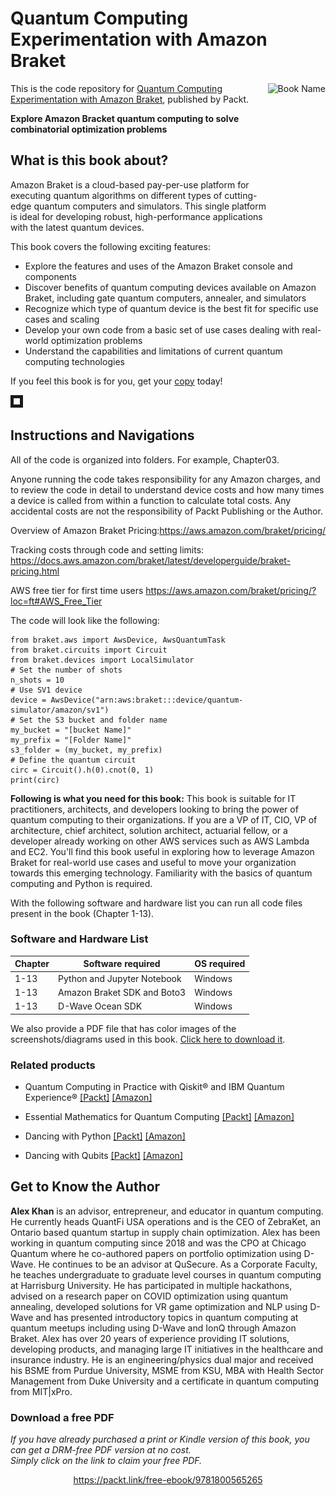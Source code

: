 # Quantum Computing Experimentation with Amazon Braket

<a href="https://www.packtpub.com/product/quantum-computing-experimentation-with-amazon-braket/9781800565265?utm_source=github&utm_medium=repository&utm_campaign=9781800565265"><img src="https://static.packt-cdn.com/products/9781800565265/cover/smaller" alt="Book Name" height="256px" align="right"></a>

This is the code repository for [Quantum Computing Experimentation with Amazon Braket](https://www.packtpub.com/product/quantum-computing-experimentation-with-amazon-braket/9781800565265?utm_source=github&utm_medium=repository&utm_campaign=9781800565265), published by Packt.

**Explore Amazon Bracket quantum computing to solve combinatorial optimization problems**

## What is this book about?
Amazon Braket is a cloud-based pay-per-use platform for executing quantum algorithms on different types of cutting-edge quantum computers and simulators. This single platform is ideal for developing robust, high-performance applications with the latest quantum devices.

This book covers the following exciting features: 
* Explore the features and uses of the Amazon Braket console and components
* Discover benefits of quantum computing devices available on Amazon Braket, including gate quantum computers, annealer, and simulators
* Recognize which type of quantum device is the best fit for specific use cases and scaling
* Develop your own code from a basic set of use cases dealing with real-world optimization problems
* Understand the capabilities and limitations of current quantum computing technologies

If you feel this book is for you, get your [copy](https://www.amazon.com/dp/1800565267) today!

<a href="https://www.packtpub.com/?utm_source=github&utm_medium=banner&utm_campaign=GitHubBanner"><img src="https://raw.githubusercontent.com/PacktPublishing/GitHub/master/GitHub.png" 
alt="https://www.packtpub.com/" border="5" /></a>


## Instructions and Navigations
All of the code is organized into folders. For example, Chapter03.

Anyone running the code takes responsibility for any Amazon charges, and to review the code in detail to understand device costs and how many times a device is called from within a function to calculate total costs. Any accidental costs are not the responsibility of Packt Publishing or the Author.

Overview of Amazon Braket Pricing:https://aws.amazon.com/braket/pricing/
 
Tracking costs through code and setting limits:
https://docs.aws.amazon.com/braket/latest/developerguide/braket-pricing.html
 
AWS free tier for first time users
https://aws.amazon.com/braket/pricing/?loc=ft#AWS_Free_Tier


The code will look like the following:
```
from braket.aws import AwsDevice, AwsQuantumTask
from braket.circuits import Circuit
from braket.devices import LocalSimulator
# Set the number of shots 
n_shots = 10
# Use SV1 device
device = AwsDevice("arn:aws:braket:::device/quantum-simulator/amazon/sv1")
# Set the S3 bucket and folder name
my_bucket = "[bucket Name]" 
my_prefix = "[Folder Name]" 
s3_folder = (my_bucket, my_prefix)
# Define the quantum circuit
circ = Circuit().h(0).cnot(0, 1)
print(circ)
```

**Following is what you need for this book:**
This book is suitable for IT practitioners, architects, and developers looking to bring the power of quantum computing to their organizations. If you are a VP of IT, CIO, VP of architecture, chief architect, solution architect, actuarial fellow, or a developer already working on other AWS services such as AWS Lambda and EC2. You'll find this book useful in exploring how to leverage Amazon Braket for real-world use cases and useful to move your organization towards this emerging technology. Familiarity with the basics of quantum computing and Python is required.

With the following software and hardware list you can run all code files present in the book (Chapter 1-13).

### Software and Hardware List

| Chapter  | Software required                   | OS required                        |
| -------- | ------------------------------------| -----------------------------------|
| 1-13        | Python and Jupyter Notebook                   | Windows |
| 1-13       | Amazon Braket SDK and Boto3             | Windows |
| 1-13        | D-Wave Ocean SDK             | Windows |

We also provide a PDF file that has color images of the screenshots/diagrams used in this book. [Click here to download it](https://packt.link/4tYx3).


### Related products <Other books you may enjoy>
* Quantum Computing in Practice with Qiskit® and IBM Quantum Experience® [[Packt]](https://www.packtpub.com/product/quantum-computing-in-practice-with-qiskit-and-ibm-quantum-experience/9781838828448?utm_source=github&utm_medium=repository&utm_campaign=9781838828448) [[Amazon]](https://www.amazon.com/dp/1838828443)

* Essential Mathematics for Quantum Computing [[Packt]](https://www.packtpub.com/product/essential-mathematics-for-quantum-computing/9781801073141?utm_source=github&utm_medium=repository&utm_campaign=9781801073141) [[Amazon]](https://www.amazon.com/dp/1801073147)

* Dancing with Python [[Packt]](https://www.packtpub.com/product/dancing-with-python/9781801077859) [[Amazon]](https://www.amazon.com/dp/1801077851)

* Dancing with Qubits [[Packt]](hhttps://www.packtpub.com/product/dancing-with-qubits/9781838827366) [[Amazon]](https://www.amazon.com/dp/1838827366)

## Get to Know the Author
**Alex Khan**
is an advisor, entrepreneur, and educator in quantum computing. He currently heads QuantFi USA operations and is the CEO of ZebraKet, an Ontario based quantum startup in supply chain optimization. Alex has been working in quantum computing since 2018 and was the CPO at Chicago Quantum where he co-authored papers on portfolio optimization using D-Wave. He continues to be an advisor at QuSecure. As a Corporate Faculty, he teaches undergraduate to graduate level courses in quantum computing at Harrisburg University. He has participated in multiple hackathons, advised on a research paper on COVID optimization using quantum annealing, developed solutions for VR game optimization and NLP using D-Wave and has presented introductory topics in quantum computing at quantum meetups including using D-Wave and IonQ through Amazon Braket. Alex has over 20 years of experience providing IT solutions, developing products, and managing large IT initiatives in the healthcare and insurance industry. He is an engineering/physics dual major and received his BSME from Purdue University, MSME from KSU, MBA with Health Sector Management from Duke University and a certificate in quantum computing from MIT|xPro.

### Download a free PDF

 <i>If you have already purchased a print or Kindle version of this book, you can get a DRM-free PDF version at no cost.<br>Simply click on the link to claim your free PDF.</i>
<p align="center"> <a href="https://packt.link/free-ebook/9781800565265">https://packt.link/free-ebook/9781800565265 </a> </p>